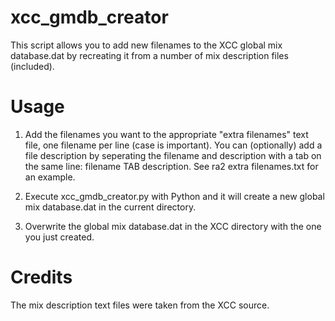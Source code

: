 xcc_gmdb_creator
================

This script allows you to add new filenames to the XCC global mix database.dat by recreating it from a number of mix description files (included).

Usage
=====

1) Add the filenames you want to the appropriate "extra filenames" text file, one filename per line (case is important). You can (optionally) add a file description by seperating the filename and description with a tab on the same line: filename TAB description. See ra2 extra filenames.txt for an example.

2) Execute xcc_gmdb_creator.py with Python and it will create a new global mix database.dat in the current directory.

3) Overwrite the global mix database.dat in the XCC directory with the one you just created.

Credits
=======

The mix description text files were taken from the XCC source.
